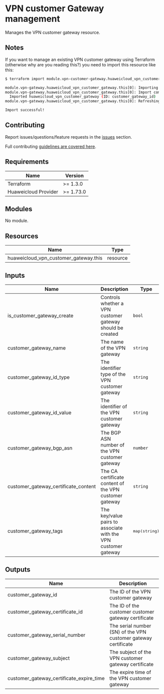 # VPN customer Gateway management

Manages the VPN customer gateway resource.

## Notes

If you want to manage an existing VPN customer gateway using Terraform (otherwise why are you reading this?) you need
to import this resource like this:

```bash
$ terraform import module.vpn-customer-gateway.huaweicloud_vpn_customer_gateway.this[0] "customer_gateway_id"

module.vpn-gateway.huaweicloud_vpn_customer_gateway.this[0]: Importing from ID "customer_gateway_id"...
module.vpn-gateway.huaweicloud_vpn_customer_gateway.this[0]: Import complete!
  Imported huaweicloud_vpn_customer_gateway (ID: customer_gateway_id)
module.vpn-gateway.huaweicloud_vpn_customer_gateway.this[0]: Refreshing state... (ID: customer_gateway_id)

Import successful!
```

## Contributing

Report issues/questions/feature requests in the [issues](https://github.com/terraform-huaweicloud-modules/terraform-huaweicloud-vpn/issues/new)
section.

Full contributing [guidelines are covered here](../../github/how_to_contribute.md).

## Requirements

| Name | Version |
|------|---------|
| Terraform | >= 1.3.0 |
| Huaweicloud Provider | >= 1.73.0 |

## Modules

No module.

## Resources

| Name | Type |
|------|------|
| huaweicloud_vpn_customer_gateway.this | resource |

## Inputs

<!-- markdownlint-disable MD013 -->
| Name | Description | Type | Default | Required |
|------|-------------|------|:-------:|:--------:|
| is_customer_gateway_create | Controls whether a VPN customer gateway should be created | `bool` | `true` | N |
| customer_gateway_name | The name of the VPN gateway | `string` | `""` | Y (Unless is_customer_gateway_create is specified as false) |
| customer_gateway_id_type | The identifier type of the VPN customer gateway | `string` | `"ip"` | Y |
| customer_gateway_id_value | The identifier of the VPN customer gateway | `string` | `""` | Y (Unless is_customer_gateway_create is specified as false) |
| customer_gateway_bgp_asn | The BGP ASN number of the VPN customer gateway | `number` | `null` | N |
| customer_gateway_certificate_content | The CA certificate content of the VPN customer gateway | `string` | `""` | N |
| customer_gateway_tags | The key/value pairs to associate with the VPN customer gateway | <pre>map(string)</pre> | <pre>{}</pre> | N |
<!-- markdownlint-enable MD013 -->

## Outputs

| Name | Description |
|------|-------------|
| customer_gateway_id | The ID of the VPN customer gateway |
| customer_gateway_certificate_id | The ID of the customer customer gateway certificate |
| customer_gateway_serial_number | The serial number (SN) of the VPN customer gateway certificate |
| customer_gateway_subject | The subject of the VPN customer gateway certificate |
| customer_gateway_certificate_expire_time | The expire time of the VPN customer gateway |
